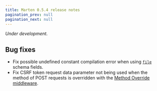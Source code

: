 ```yaml
---
title: Marten 0.5.4 release notes
pagination_prev: null
pagination_next: null
---
```


_Under development._

## Bug fixes

* Fix possible undefined constant compilation error when using [`file`](../../schemas/reference/fields.md#file) schema fields.
* Fix CSRF token request data parameter not being used when the method of POST requests is overridden with the [Method Override middleware](../../handlers-and-http/reference/middlewares.md#method-override-middleware).

